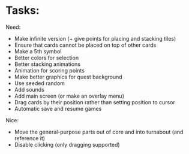 
# Tasks:

Need:
* Make infinite version (+ give points for placing and stacking tiles)
* Ensure that cards cannot be placed on top of other cards
* Make a 5th symbol
* Better colors for selection
* Better stacking animations
* Animation for scoring points
* Make better graphics for quest background
* Use seeded random
* Add sounds
* Add main screen (or make an overlay menu)
* Drag cards by their position rather than setting position to cursor
* Automatic save and resume games

Nice:
* Move the general-purpose parts out of core and into turnabout (and reference it)
* Disable clicking (only dragging supported)